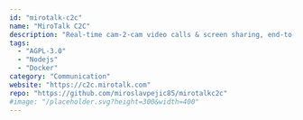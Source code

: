 ```yaml
---
id: "mirotalk-c2c"
name: "MiroTalk C2C"
description: "Real-time cam-2-cam video calls & screen sharing, end-to-end encrypted, to embed in any website with a simple iframe."
tags:
  - "AGPL-3.0"
  - "Nodejs"
  - "Docker"
category: "Communication"
website: "https://c2c.mirotalk.com"
repo: "https://github.com/miroslavpejic85/mirotalkc2c"
#image: "/placeholder.svg?height=300&width=400"
---
```


